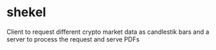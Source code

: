 # shekel
Client to request different crypto market data as candlestik bars and a server to process the request and serve PDFs
